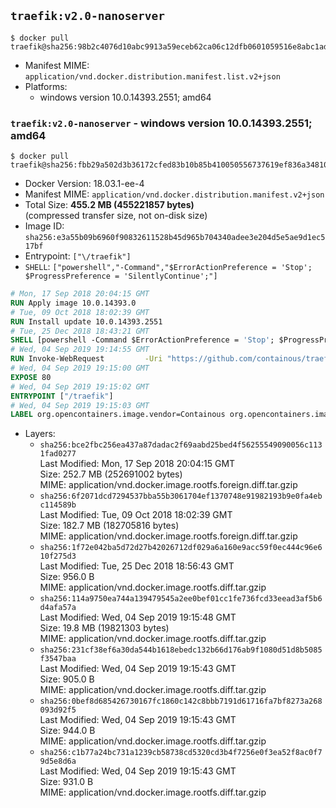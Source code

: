 ## `traefik:v2.0-nanoserver`

```console
$ docker pull traefik@sha256:98b2c4076d10abc9913a59eceb62ca06c12dfb0601059516e8abc1ad661f0a87
```

-	Manifest MIME: `application/vnd.docker.distribution.manifest.list.v2+json`
-	Platforms:
	-	windows version 10.0.14393.2551; amd64

### `traefik:v2.0-nanoserver` - windows version 10.0.14393.2551; amd64

```console
$ docker pull traefik@sha256:fbb29a502d3b36172cfed83b10b85b410050556737619ef836a34810dab2de84
```

-	Docker Version: 18.03.1-ee-4
-	Manifest MIME: `application/vnd.docker.distribution.manifest.v2+json`
-	Total Size: **455.2 MB (455221857 bytes)**  
	(compressed transfer size, not on-disk size)
-	Image ID: `sha256:e3a55b09b6960f90832611528b45d965b704340adee3e204d5e5ae9d1ec517bf`
-	Entrypoint: `["\/traefik"]`
-	`SHELL`: `["powershell","-Command","$ErrorActionPreference = 'Stop'; $ProgressPreference = 'SilentlyContinue';"]`

```dockerfile
# Mon, 17 Sep 2018 20:04:15 GMT
RUN Apply image 10.0.14393.0
# Tue, 09 Oct 2018 18:02:39 GMT
RUN Install update 10.0.14393.2551
# Tue, 25 Dec 2018 18:43:21 GMT
SHELL [powershell -Command $ErrorActionPreference = 'Stop'; $ProgressPreference = 'SilentlyContinue';]
# Wed, 04 Sep 2019 19:14:55 GMT
RUN Invoke-WebRequest         -Uri "https://github.com/containous/traefik/releases/download/v2.0.0-rc2/traefik_v2.0.0-rc2_windows_amd64.zip"         -OutFile "/traefik.zip"  ;     Expand-Archive -Path "/traefik.zip" -DestinationPath "/" -Force  ;     Remove-Item –path /traefik.zip
# Wed, 04 Sep 2019 19:15:00 GMT
EXPOSE 80
# Wed, 04 Sep 2019 19:15:02 GMT
ENTRYPOINT ["/traefik"]
# Wed, 04 Sep 2019 19:15:03 GMT
LABEL org.opencontainers.image.vendor=Containous org.opencontainers.image.url=https://traefik.io org.opencontainers.image.title=Traefik org.opencontainers.image.description=A modern reverse-proxy org.opencontainers.image.version=v2.0.0-rc2 org.opencontainers.image.documentation=https://docs.traefik.io
```

-	Layers:
	-	`sha256:bce2fbc256ea437a87dadac2f69aabd25bed4f56255549090056c1131fad0277`  
		Last Modified: Mon, 17 Sep 2018 20:04:15 GMT  
		Size: 252.7 MB (252691002 bytes)  
		MIME: application/vnd.docker.image.rootfs.foreign.diff.tar.gzip
	-	`sha256:6f2071dcd7294537bba55b3061704ef1370748e91982193b9e0fa4ebc114589b`  
		Last Modified: Tue, 09 Oct 2018 18:02:39 GMT  
		Size: 182.7 MB (182705816 bytes)  
		MIME: application/vnd.docker.image.rootfs.foreign.diff.tar.gzip
	-	`sha256:1f72e042ba5d72d27b42026712df029a6a160e9acc59f0ec444c96e610f275d3`  
		Last Modified: Tue, 25 Dec 2018 18:56:43 GMT  
		Size: 956.0 B  
		MIME: application/vnd.docker.image.rootfs.diff.tar.gzip
	-	`sha256:114a9750ea744a139479545a2ee0bef01cc1fe736fcd33eead3af5b6d4afa57a`  
		Last Modified: Wed, 04 Sep 2019 19:15:48 GMT  
		Size: 19.8 MB (19821303 bytes)  
		MIME: application/vnd.docker.image.rootfs.diff.tar.gzip
	-	`sha256:231cf38ef6a30da544b1618ebedc132b66d176ab9f1080d51d8b5085f3547baa`  
		Last Modified: Wed, 04 Sep 2019 19:15:43 GMT  
		Size: 905.0 B  
		MIME: application/vnd.docker.image.rootfs.diff.tar.gzip
	-	`sha256:0bef8d685426730167fc1860c142c8bbb7191d61716fa7bf8273a268093d92f5`  
		Last Modified: Wed, 04 Sep 2019 19:15:43 GMT  
		Size: 944.0 B  
		MIME: application/vnd.docker.image.rootfs.diff.tar.gzip
	-	`sha256:c1b77a24bc731a1239cb58738cd5320cd3b4f7256e0f3ea52f8ac0f79d5e8d6a`  
		Last Modified: Wed, 04 Sep 2019 19:15:43 GMT  
		Size: 931.0 B  
		MIME: application/vnd.docker.image.rootfs.diff.tar.gzip
